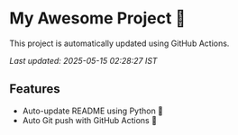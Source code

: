 # My Awesome Project 🚀

This project is automatically updated using GitHub Actions.

_Last updated: 2025-05-15 02:28:27 IST_

## Features
- Auto-update README using Python 🐍
- Auto Git push with GitHub Actions 🤖
